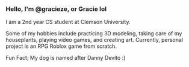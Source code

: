 ### **Hello, I'm @gracieze, or Gracie lol**

I am a 2nd year CS student at Clemson University.

Some of my hobbies include practicing 3D modeling, taking care of my houseplants, playing video games, and creating art. Currently, personal project is an RPG Roblox game from scratch.

Fun Fact; My dog is named after Danny Devito :)

